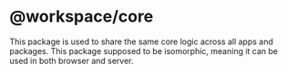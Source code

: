 # @workspace/core

This package is used to share the same core logic across all apps and packages.
This package supposed to be isomorphic, meaning it can be used in both browser and server.
